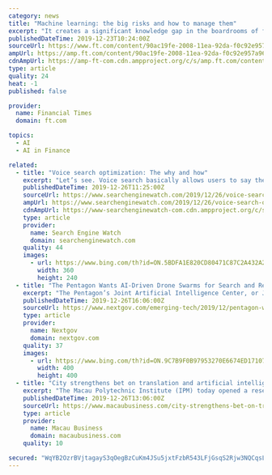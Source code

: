 ```yaml
---
category: news
title: "Machine learning: the big risks and how to manage them"
excerpt: "It creates a significant knowledge gap in the boardrooms of financial services firms and within policymaking institutions about the challenges and hazards posed by machine learning. Given the international nature of financial markets, these are all ..."
publishedDateTime: 2019-12-23T10:24:00Z
sourceUrl: https://www.ft.com/content/90ac19fe-2008-11ea-92da-f0c92e957a96
ampUrl: https://amp.ft.com/content/90ac19fe-2008-11ea-92da-f0c92e957a96
cdnAmpUrl: https://amp-ft-com.cdn.ampproject.org/c/s/amp.ft.com/content/90ac19fe-2008-11ea-92da-f0c92e957a96
type: article
quality: 24
heat: -1
published: false

provider:
  name: Financial Times
  domain: ft.com

topics:
  - AI
  - AI in Finance

related:
  - title: "Voice search optimization: The why and how"
    excerpt: "Let’s see. Voice search basically allows users to say their queries out loud rather than typing them into the search box to get the results. The speech-recognition technology precisely understands what users are saying and then delivers the best-matching results orally. Reports estimate that about 41% of adults perform at least one ..."
    publishedDateTime: 2019-12-26T11:25:00Z
    sourceUrl: https://www.searchenginewatch.com/2019/12/26/voice-search-optimization-why-and-how/
    ampUrl: https://www.searchenginewatch.com/2019/12/26/voice-search-optimization-why-and-how/amp/
    cdnAmpUrl: https://www-searchenginewatch-com.cdn.ampproject.org/c/s/www.searchenginewatch.com/2019/12/26/voice-search-optimization-why-and-how/amp/
    type: article
    provider:
      name: Search Engine Watch
      domain: searchenginewatch.com
    quality: 44
    images:
      - url: https://www.bing.com/th?id=ON.5BDFA1E820CD80471C87C2A432A2ADA9
        width: 360
        height: 240
  - title: "The Pentagon Wants AI-Driven Drone Swarms for Search and Rescue Ops"
    excerpt: "The Pentagon’s Joint Artificial Intelligence Center, or JAIC, issued a request for information to find out if AI developers and drone swarm builders can come together to support search and rescue missions. Search and rescue operations are covered under ..."
    publishedDateTime: 2019-12-26T16:06:00Z
    sourceUrl: https://www.nextgov.com/emerging-tech/2019/12/pentagon-wants-ai-driven-drone-swarms-search-and-rescue-ops/162113/
    type: article
    provider:
      name: Nextgov
      domain: nextgov.com
    quality: 37
    images:
      - url: https://www.bing.com/th?id=ON.9C7B9F0B97953270E6674ED1710776B5
        width: 400
        height: 400
  - title: "City strengthens bet on translation and artificial intelligence with new research center"
    excerpt: "The Macau Polytechnic Institute (IPM) today opened a research center dedicated to machine translation and artificial intelligence, the first with the Beijing seal in the special administrative regions. This center will “fill a gap in the field of Chinese-Portuguese simultaneous translation research” by becoming a “major platform (…) for ..."
    publishedDateTime: 2019-12-26T13:06:00Z
    sourceUrl: https://www.macaubusiness.com/city-strengthens-bet-on-translation-and-artificial-intelligence-with-new-research-center/
    type: article
    provider:
      name: Macau Business
      domain: macaubusiness.com
    quality: 10

secured: "WqYB2OzrBVjtagayS3qOegBzCuKm4JSu5jxtFzbR543LFjGsqS2Rjw3NQCqsLmgdyncu5kVuy55nRW+TEuTv7UTSRLMqWwh7fHVhHs1AbzF9cleihF1xbbteZE4q0u/ah0lhBfVQWApnpzj7Qbc+se6G7GKpvLOEZTr6iSqXhp9RwGDEsHjRYEp3YYHUhQZden5+txLWSk74V0xaAgS7cY4S9Jx5B+CRTrfCfZchqj7UFKnhm4G+cjSoxlFagi/Ji3vV8ocHx/lsa4lWZUXEuQ==;2iXgASHsZ9mrU8QL5qdlYw=="
---
```


